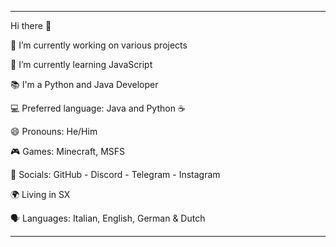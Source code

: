 
--------------------------------------------

Hi there 👋

🔭 I’m currently working on various projects

🌱 I’m currently learning JavaScript

📚 I'm a Python and Java Developer

💻 Preferred language: Java and Python ☕

😄 Pronouns: He/Him

🎮 Games: Minecraft, MSFS

👥 Socials: GitHub - Discord - Telegram - Instagram

🌍 Living in SX

🗣 Languages: Italian, English, German & Dutch

--------------------------------------------
